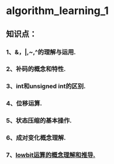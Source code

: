 # algorithm_learning_1
## 知识点：
### 1、&，|,~,^的理解与运用.
### 2、补码的概念和特性.
### 3、int和unsigned int的区别.
### 4、位移运算.
### 5、状态压缩的基本操作.
### 6、成对变化概念理解.
### 7、[lowbit运算的概念理解和推导.](https://github.com/zezewww/algorithm_learning/blob/master/0x00%E5%9F%BA%E6%9C%AC%E7%AE%97%E6%B3%95/0x00_lowbit%E8%BF%90%E7%AE%97%E6%80%BB%E7%BB%93.cpp)
